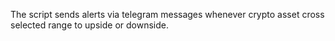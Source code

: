 The script sends alerts via telegram messages whenever crypto asset cross selected range to upside or downside.

